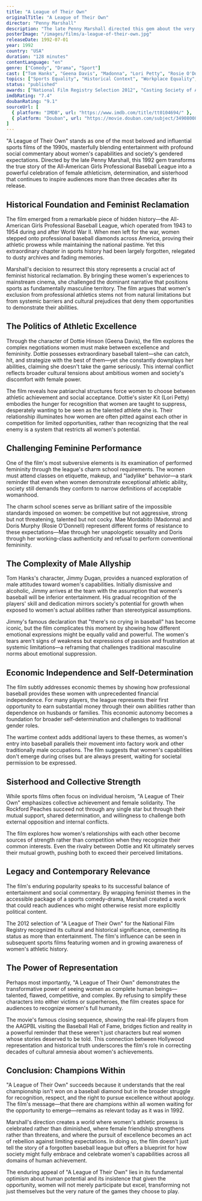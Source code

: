 ```yaml
---
title: "A League of Their Own"
originalTitle: "A League of Their Own"
director: "Penny Marshall"
description: "The late Penny Marshall directed this gem about the very first female professional baseball league. Geena Davis stars as the World War II–era catcher fighting the patriarchy, and Tom Hanks plays the cranky team manager with a heart of gold. As inspirational as it is just plain entertaining, the film encourages female viewers young and old to embrace the champion stifled inside each one of us."
posterImage: "/images/films/a-league-of-their-own.jpg"
releaseDate: 1992-07-01
year: 1992
country: "USA"
duration: "128 minutes"
contentLanguage: "en"
genre: ["Comedy", "Drama", "Sport"]
cast: ["Tom Hanks", "Geena Davis", "Madonna", "Lori Petty", "Rosie O'Donnell", "Jon Lovitz", "David Strathairn", "Bill Pullman"]
topics: ["Sports Equality", "Historical Context", "Workplace Equality", "Patriarchy Critique", "Female Friendship", "Historical Context"]
status: "published"
awards: ["National Film Registry Selection 2012", "Casting Society of America Award", "Young Artist Award"]
imdbRating: "7.4"
doubanRating: "9.1"
sourceUrl: [
  { platform: "IMDB", url: "https://www.imdb.com/title/tt0104694/" },
  { platform: "Douban", url: "https://movie.douban.com/subject/34908008/" }
]
---
```


"A League of Their Own" stands as one of the most beloved and influential sports films of the 1990s, masterfully blending entertainment with profound social commentary about women's capabilities and society's gendered expectations. Directed by the late Penny Marshall, this 1992 gem transforms the true story of the All-American Girls Professional Baseball League into a powerful celebration of female athleticism, determination, and sisterhood that continues to inspire audiences more than three decades after its release.

## Historical Foundation and Feminist Reclamation

The film emerged from a remarkable piece of hidden history—the All-American Girls Professional Baseball League, which operated from 1943 to 1954 during and after World War II. When men left for the war, women stepped onto professional baseball diamonds across America, proving their athletic prowess while maintaining the national pastime. Yet this extraordinary chapter in sports history had been largely forgotten, relegated to dusty archives and fading memories.

Marshall's decision to resurrect this story represents a crucial act of feminist historical reclamation. By bringing these women's experiences to mainstream cinema, she challenged the dominant narrative that positions sports as fundamentally masculine territory. The film argues that women's exclusion from professional athletics stems not from natural limitations but from systemic barriers and cultural prejudices that deny them opportunities to demonstrate their abilities.

## The Politics of Athletic Excellence

Through the character of Dottie Hinson (Geena Davis), the film explores the complex negotiations women must make between excellence and femininity. Dottie possesses extraordinary baseball talent—she can catch, hit, and strategize with the best of them—yet she constantly downplays her abilities, claiming she doesn't take the game seriously. This internal conflict reflects broader cultural tensions about ambitious women and society's discomfort with female power.

The film reveals how patriarchal structures force women to choose between athletic achievement and social acceptance. Dottie's sister Kit (Lori Petty) embodies the hunger for recognition that women are taught to suppress, desperately wanting to be seen as the talented athlete she is. Their relationship illuminates how women are often pitted against each other in competition for limited opportunities, rather than recognizing that the real enemy is a system that restricts all women's potential.

## Challenging Feminine Performance

One of the film's most subversive elements is its examination of performed femininity through the league's charm school requirements. The women must attend classes on etiquette, makeup, and "ladylike" behavior—a stark reminder that even when women demonstrate exceptional athletic ability, society still demands they conform to narrow definitions of acceptable womanhood.

The charm school scenes serve as brilliant satire of the impossible standards imposed on women: be competitive but not aggressive, strong but not threatening, talented but not cocky. Mae Mordabito (Madonna) and Doris Murphy (Rosie O'Donnell) represent different forms of resistance to these expectations—Mae through her unapologetic sexuality and Doris through her working-class authenticity and refusal to perform conventional femininity.

## The Complexity of Male Allyship

Tom Hanks's character, Jimmy Dugan, provides a nuanced exploration of male attitudes toward women's capabilities. Initially dismissive and alcoholic, Jimmy arrives at the team with the assumption that women's baseball will be inferior entertainment. His gradual recognition of the players' skill and dedication mirrors society's potential for growth when exposed to women's actual abilities rather than stereotypical assumptions.

Jimmy's famous declaration that "there's no crying in baseball" has become iconic, but the film complicates this moment by showing how different emotional expressions might be equally valid and powerful. The women's tears aren't signs of weakness but expressions of passion and frustration at systemic limitations—a reframing that challenges traditional masculine norms about emotional suppression.

## Economic Independence and Self-Determination

The film subtly addresses economic themes by showing how professional baseball provides these women with unprecedented financial independence. For many players, the league represents their first opportunity to earn substantial money through their own abilities rather than dependence on husbands or families. This economic autonomy becomes a foundation for broader self-determination and challenges to traditional gender roles.

The wartime context adds additional layers to these themes, as women's entry into baseball parallels their movement into factory work and other traditionally male occupations. The film suggests that women's capabilities don't emerge during crises but are always present, waiting for societal permission to be expressed.

## Sisterhood and Collective Strength

While sports films often focus on individual heroism, "A League of Their Own" emphasizes collective achievement and female solidarity. The Rockford Peaches succeed not through any single star but through their mutual support, shared determination, and willingness to challenge both external opposition and internal conflicts.

The film explores how women's relationships with each other become sources of strength rather than competition when they recognize their common interests. Even the rivalry between Dottie and Kit ultimately serves their mutual growth, pushing both to exceed their perceived limitations.

## Legacy and Contemporary Relevance

The film's enduring popularity speaks to its successful balance of entertainment and social commentary. By wrapping feminist themes in the accessible package of a sports comedy-drama, Marshall created a work that could reach audiences who might otherwise resist more explicitly political content.

The 2012 selection of "A League of Their Own" for the National Film Registry recognized its cultural and historical significance, cementing its status as more than entertainment. The film's influence can be seen in subsequent sports films featuring women and in growing awareness of women's athletic history.

## The Power of Representation

Perhaps most importantly, "A League of Their Own" demonstrates the transformative power of seeing women as complete human beings—talented, flawed, competitive, and complex. By refusing to simplify these characters into either victims or superheroes, the film creates space for audiences to recognize women's full humanity.

The movie's famous closing sequence, showing the real-life players from the AAGPBL visiting the Baseball Hall of Fame, bridges fiction and reality in a powerful reminder that these weren't just characters but real women whose stories deserved to be told. This connection between Hollywood representation and historical truth underscores the film's role in correcting decades of cultural amnesia about women's achievements.

## Conclusion: Champions Within

"A League of Their Own" succeeds because it understands that the real championship isn't won on a baseball diamond but in the broader struggle for recognition, respect, and the right to pursue excellence without apology. The film's message—that there are champions within all women waiting for the opportunity to emerge—remains as relevant today as it was in 1992.

Marshall's direction creates a world where women's athletic prowess is celebrated rather than diminished, where female friendship strengthens rather than threatens, and where the pursuit of excellence becomes an act of rebellion against limiting expectations. In doing so, the film doesn't just tell the story of a forgotten baseball league but offers a blueprint for how society might fully embrace and celebrate women's capabilities across all domains of human achievement.

The enduring appeal of "A League of Their Own" lies in its fundamental optimism about human potential and its insistence that given the opportunity, women will not merely participate but excel, transforming not just themselves but the very nature of the games they choose to play.